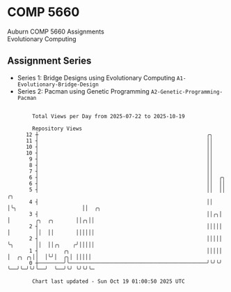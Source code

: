 # COMP 5660
Auburn COMP 5660 Assignments  
Evolutionary Computing

## Assignment Series
- Series 1: Bridge Designs using Evolutionary Computing `A1-Evolutionary-Bridge-Design`
- Series 2: Pacman using Genetic Programming `A2-Genetic-Programming-Pacman`

```

        Total Views per Day from 2025-07-22 to 2025-10-19

        Repository Views
      12 ┼                                                      ╭╮
      11 ┤                                                      ││
      10 ┤                                                      ││
      10 ┤                                                      ││
       9 ┤                                                      ││
       8 ┤                                                      ││
       7 ┤                                                      ││
       6 ┤                                                      ││  ╭╮
       6 ┤                                                      ││  ││
       5 ┤                                                      ││  ││                      ╭╮
       4 ┤                                                      ││  │╰╮                     ││  ╭╮
       3 ┤                                                      ││╭╮│ │        ╭╮  ╭╮       ││╭╮││
       2 ┤                                                      │││││ │        ││  ││       ││││││
       2 ┤                                                      │││││ ╰╮       ││  ││╭╮    ╭╯│││││
       1 ┤        ╭╮                                            │││││  │  ╭╮ ╭╮││  │╰╯│  ╭╮│ │││││
       0 ┼────────╯╰────────────────────────────────────────────╯╰╯╰╯  ╰──╯╰─╯╰╯╰──╯  ╰──╯╰╯ ╰╯╰╯╰─

        Chart last updated - Sun Oct 19 01:00:50 2025 UTC
        
```
